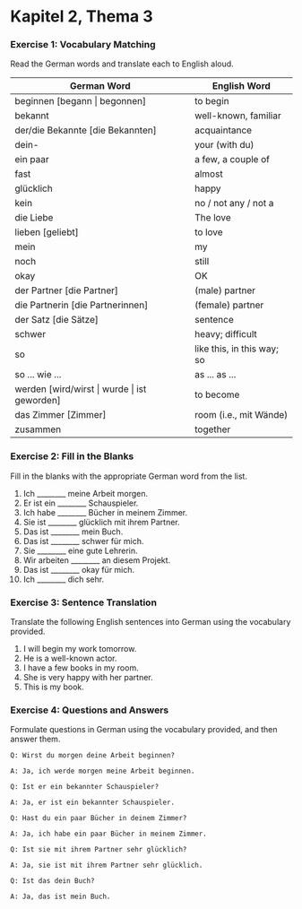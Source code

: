 # Kapitel 2, Thema 3

### Exercise 1: Vocabulary Matching

Read the German words and translate each to English aloud.

| German Word                                   | English Word               |
| --------------------------------------------- | -------------------------- |
| beginnen \[begann \| begonnen]                | to begin                   |
| bekannt                                       | well-known, familiar       |
| der/die Bekannte \[die Bekannten]             | acquaintance               |
| dein-                                         | your (with du)             |
| ein paar                                      | a few, a couple of         |
| fast                                          | almost                     |
| glücklich                                     | happy                      |
| kein                                          | no / not any / not a       |
| die Liebe                                     | The love                   |
| lieben \[geliebt]                             | to love                    |
| mein                                          | my                         |
| noch                                          | still                      |
| okay                                          | OK                         |
| der Partner \[die Partner]                    | (male) partner             |
| die Partnerin \[die Partnerinnen]             | (female) partner           |
| der Satz \[die Sätze]                         | sentence                   |
| schwer                                        | heavy; difficult           |
| so                                            | like this, in this way; so |
| so ... wie ...                                | as ... as ...              |
| werden \[wird/wirst \| wurde \| ist geworden] | to become                  |
| das Zimmer \[Zimmer]                          | room (i.e., mit Wände)     |
| zusammen                                      | together                   |

### Exercise 2: Fill in the Blanks

Fill in the blanks with the appropriate German word from the list.

1. Ich \_\_\_\_\_\_\_\_ meine Arbeit morgen.
2. Er ist ein \_\_\_\_\_\_\_\_ Schauspieler.
3. Ich habe \_\_\_\_\_\_\_\_ Bücher in meinem Zimmer.
4. Sie ist \_\_\_\_\_\_\_\_ glücklich mit ihrem Partner.
5. Das ist \_\_\_\_\_\_\_\_ mein Buch.
6. Das ist \_\_\_\_\_\_\_\_ schwer für mich.
7. Sie \_\_\_\_\_\_\_\_ eine gute Lehrerin.
8. Wir arbeiten \_\_\_\_\_\_\_\_ an diesem Projekt.
9. Das ist \_\_\_\_\_\_\_\_ okay für mich.
10. Ich \_\_\_\_\_\_\_\_ dich sehr.

### Exercise 3: Sentence Translation

Translate the following English sentences into German using the vocabulary provided.

1. I will begin my work tomorrow.
2. He is a well-known actor.
3. I have a few books in my room.
4. She is very happy with her partner.
5. This is my book.

### Exercise 4: Questions and Answers

Formulate questions in German using the vocabulary provided, and then answer them.

`Q: Wirst du morgen deine Arbeit beginnen?`&#x20;

`A: Ja, ich werde morgen meine Arbeit beginnen.`

`Q: Ist er ein bekannter Schauspieler?`&#x20;

`A: Ja, er ist ein bekannter Schauspieler.`

`Q: Hast du ein paar Bücher in deinem Zimmer?`&#x20;

`A: Ja, ich habe ein paar Bücher in meinem Zimmer.`

`Q: Ist sie mit ihrem Partner sehr glücklich?`&#x20;

`A: Ja, sie ist mit ihrem Partner sehr glücklich.`

`Q: Ist das dein Buch?`&#x20;

`A: Ja, das ist mein Buch.`
